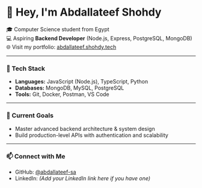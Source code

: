 # 👋 Hey, I'm Abdallateef Shohdy

🎓 Computer Science student from Egypt  
💻 Aspiring **Backend Developer** (Node.js, Express, PostgreSQL, MongoDB)  
🌐 Visit my portfolio: [abdallateef.shohdy.tech](https://abdallateef.shohdy.tech)  

---

### 🧠 Tech Stack
- **Languages:** JavaScript (Node.js), TypeScript, Python  
- **Databases:** MongoDB, MySQL, PostgreSQL  
- **Tools:** Git, Docker, Postman, VS Code  

---

### 🚀 Current Goals
- Master advanced backend architecture & system design  
- Build production-level APIs with authentication and scalability  

---

### 📫 Connect with Me
- GitHub: [@abdallateef-sa](https://github.com/abdallateef-sa)
- LinkedIn: *(Add your LinkedIn link here if you have one)*

